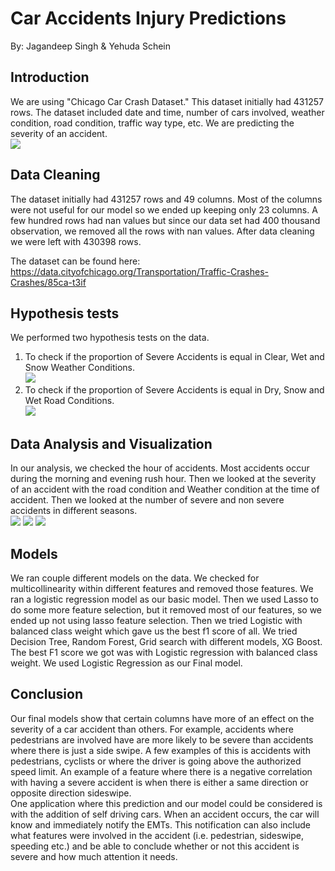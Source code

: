 # Car Accidents Injury Predictions
By: Jagandeep Singh & Yehuda Schein

## Introduction
We are using "Chicago Car Crash Dataset." This dataset initially had 431257 rows.
The dataset included date and time, number of cars involved, weather condition,
road condition, traffic way type, etc. We are predicting the severity of an accident.\
![](images/geo.png)

## Data Cleaning
The dataset initially had 431257 rows and 49 columns. Most of the columns were
not useful for our model so we ended up keeping only 23 columns. A few hundred
rows had nan values but since our data set had 400 thousand observation, we removed
all the rows with nan values. After data cleaning we were left with 430398 rows.

The dataset can be found here:\
https://data.cityofchicago.org/Transportation/Traffic-Crashes-Crashes/85ca-t3if

## Hypothesis tests
We performed two hypothesis tests on the data.
1. To check if the proportion of Severe Accidents is equal in Clear, Wet and Snow Weather Conditions.\
![](images/weather.png)
2. To check if the proportion of Severe Accidents is equal in Dry, Snow and Wet Road Conditions.\
![](images/road.png)

## Data Analysis and Visualization
In our analysis, we checked the hour of accidents. Most accidents occur during the
morning and evening rush hour. Then we looked at the severity of an accident with
the road condition and Weather condition at the time of accident. Then we looked at
the number of severe and non severe accidents in different seasons.\
![](images/crash_hour.png)
![](images/cost.png)
![](images/season.png)

## Models
We ran couple different models on the data. We checked for multicollinearity within
different features and removed those features. We ran a logistic regression model
as our basic model. Then we used Lasso to do some more feature selection, but it
removed most of our features, so we ended up not using lasso feature selection.
Then we tried Logistic with balanced class weight which gave us the best f1 score
of all. We tried Decision Tree, Random Forest, Grid search with different models,
XG Boost. The best F1 score we got was with Logistic regression with balanced class
weight. We used Logistic Regression as our Final model.

## Conclusion
Our final models show that certain columns have more of an effect on the severity
of a car accident than others. For example, accidents where pedestrians are
involved have are more likely to be severe than accidents where there is just a
side swipe. A few examples of this is accidents with pedestrians, cyclists or
where the driver is going above the authorized speed limit. An example of a feature
where there is a negative correlation with having a severe accident is when there
is either a same direction or opposite direction sideswipe.\
One application where this prediction and our model could be considered is with
the addition of self driving cars. When an accident occurs, the car will know and
immediately notify the EMTs. This notification can also include what features were
involved in the accident (i.e. pedestrian, sideswipe, speeding etc.)  and be able
to conclude whether or not this accident is severe and how much attention it needs.
